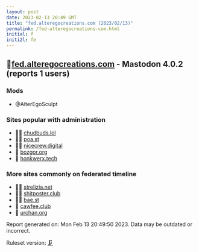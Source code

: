 ```yaml
---
layout: post
date: 2023-02-13 20:49 GMT
title: "fed.alteregocreations.com (2023/02/13)"
permalink: /fed-alteregocreations-com.html
initial: f
initi2l: fe
---
```


## 🦝[fed.alteregocreations.com](https://fed.alteregocreations.com) - Mastodon 4.0.2 (reports 1 users)

### Mods
 * @AlterEgoSculpt

### Sites popular with administration

* 🦝🧸 [chudbuds.lol](/chudbuds-lol.html)
* 🦝🧸 [poa.st](/poa-st.html)
* 🦝🧸 [nicecrew.digital](/nicecrew-digital.html)
* 🦝 [bozgor.org](/bozgor-org.html)
* 🦝 [honkwerx.tech](/honkwerx-tech.html)

### More sites commonly on federated timeline

* 🦝🧸 [strelizia.net](/strelizia-net.html)
* 🦝🧸 [shitposter.club](/shitposter-club.html)
* 🦝🧸 [bae.st](/bae-st.html)
* 🦝 [cawfee.club](/cawfee-club.html)
* 🦝 [urchan.org](/urchan-org.html)

Report generated on: Mon Feb 13 20:49:50 2023. Data may be outdated or incorrect.

Ruleset version: [🗜](/version-clamp)
